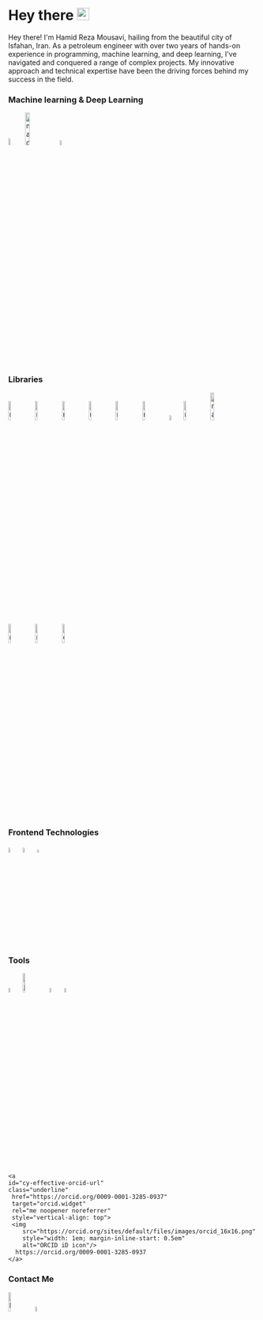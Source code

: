 <h1 align="left">Hey there <img src="https://media.giphy.com/media/hvRJCLFzcasrR4ia7z/giphy.gif" width="25px" height="25px"></h1>

<p>Hey there! I'm Hamid Reza Mousavi, hailing from the beautiful city of Isfahan, Iran. As a petroleum engineer with over two years of hands-on experience in programming, machine learning, and deep learning, I've navigated and conquered a range of complex projects. My innovative approach and technical expertise have been the driving forces behind my success in the field.</p>
<!---
![](https://komarev.com/ghpvc/?username=asabeneh&color=green)
--->

### Machine learning & Deep Learning

<div>
  <img src ="/assets/images/anaconda.png" alt="anaconda logo" width="6%" title='Anaconda'/>

  <img src ="/assets/images/machineLearning.png" alt="machineLearning logo" width="13%" title='Machine learning'/>
  
  <img src ="/assets/images/DL.jpg" alt="machineLearning logo" width="8%" height="5%" title='Deep learning'/>
  
</div>

### Libraries 

<div>
  <img src ="/assets/images/pandas.png" alt="machineLearning logo" width="10%" title='Pandas'/>
  
  <img src ="/assets/images/numpy.png" alt="machineLearning logo" width="10%"  title='Numpy'/>
  
  <img src ="/assets/images/sklearn.png" alt="machineLearning logo" width="10%" title='scikit-learn'/>
  
  <img src ="/assets/images/tf.jpg" alt="machineLearning logo" width="10%" title='Tensorflow'/>
  
  <img src ="/assets/images/keras.png" alt="machineLearning logo" width="10%" title='Keras'/>
  
  <img src ="/assets/images/matplotlib.jpg" alt="machineLearning logo" width="10%" title='Matplotlib'/>
  
  <img src ="/assets/images/scipy.png" alt="machineLearning logo" width="5%"  title='Scipy'/>
  
  <img src ="/assets/images/imblearn.png" alt="machineLearning logo" width="10%"  title='imbalanced-learn'/>
  
  <img src ="/assets/images/catboost.png" alt="machineLearning logo" width="12%"  title='Catboost'/>
  
  <img src ="/assets/images/xgboost_v2.png" alt="machineLearning logo" width="10%"  title='XGBoost'/>
  
  <img src ="/assets/images/LGB.png" alt="machineLearning logo" width="10%"  title='LightGBM'/>
  
  <img src ="/assets/images/opencv.png" alt="opencv logo" width="10%" title='Opencv'/>
</div>

### Frontend Technologies

<div>  
  <img src ="/assets/images/html.png" alt="HTML logo" width="5%" title='HTML'/>
  
  <img src ="/assets/images/css.png" alt="CSS logo" width="5%" title='CSS'/>
  
   <img src ="/assets/images/javascript.svg" alt="JavaScript logo" width="4%" title='JavaScript'/>

  <div> 
 
### Tools

<div>
  <img src ="/assets/images/visual-studio-code.svg" alt="VS Code logo" width="5%" title='VScode'/>
  
  <img src ="/assets/images/jupyter.png" alt="jupyter" width="10%" title='jupyter'/>

  <img src ="/assets/images/oop.png" alt="object oriented programming" width="5%" title='Object Oriented Programming'/>
  
  <img src ="/assets/images/office.png" alt="office" width="5%" title='Office'/>

    <a
    id="cy-effective-orcid-url"
    class="underline"
     href="https://orcid.org/0009-0001-3285-0937"
     target="orcid.widget"
     rel="me noopener noreferrer"
     style="vertical-align: top">
     <img
        src="https://orcid.org/sites/default/files/images/orcid_16x16.png"
        style="width: 1em; margin-inline-start: 0.5em"
        alt="ORCID iD icon"/>
      https://orcid.org/0009-0001-3285-0937
    </a>
  
</div>

### Contact Me

<div>
<a href="https://www.linkedin.com/in/hamid-reza-mousavi/" target="_blank"><img src ="/assets/images/linkedin.svg" alt="linkedin logo" width="10%" title='Linkedin'/></a>
<a href="https://t.me/Esfahani98" target="_blank"><img src ="/assets/images/telegram.png" alt="telegram logo" width="5%" title='Telegram'/></a>
</div>
  
